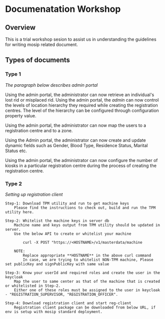 # Documenatation Workshop 

## Overview
This is a trial workshop sesion to assist us in understanding the guidelines for writing mosip related document.

## Types of documents

### Type 1

_The paragraph below describes admin portal_

Using the admin portal, the administrator can now retrieve an individual's lost rid or misplaced rid. Using the admin portal, the *admin* can now control the levels of location hierarchy they required while creating the registration centres. The level of the hierarchy can be configured through configuration property value.  

Using the admin portal, the administrator can now map the users to a registration centre and to a zone.  
  
Using the Admin portal, the administrator can now create and update dynamic fields such as Gender, Blood Type, Residence Status, Marital Status etc.  
  
Using the admin portal, the administrator can now configure the number of kiosks in a particular registration centre during the process of creating the registration centre.  

### Type 2 

_Setting up registration client_

    Step-1: Download TPM utility and run to get machine keys
        Please find the instructions to check out, build and run the TPM utility here.

    Step-2: Whitelist the machine keys in server db
        Machine name and keys output from TPM utility should be updated in server.
        Use the below API to create or whitelist your machine  

```
        curl -X POST "https://<HOSTNAME>/v1/masterdata/machine
```

        NOTE:   
            Replace appropriate **HOSTNAME** in the above curl command  
            In case, we are trying to whitelist NON-TPM machine, Please set publicKey and signPublicKey with same value 

    Step-3: Know your userId and required roles and create the user in the keycloak  
        Map the user to same center as that of the machine that is created or whitelisted in Step-2.  
        Either one of these roles must be assigned to the user in keycloak - "REGISTRATION_SUPERVISOR, "REGISTRATION_OFFICER".
  
    Step-4: Download registration client and start reg-client
        Registration client package can be downloaded from below URL, if env is setup with mosip standard deployment.
  
